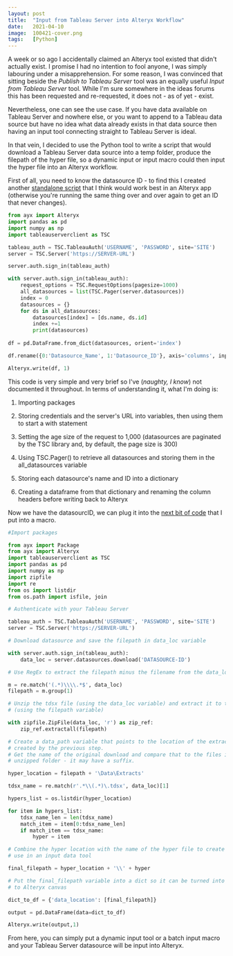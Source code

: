 ```yaml
---
layout: post
title:  "Input from Tableau Server into Alteryx Workflow"
date:   2021-04-10
image:  100421-cover.png
tags:   [Python]
---
```

A week or so ago I accidentally claimed an Alteryx tool existed that didn't actually exist. I promise I had no intention to fool anyone, I was simply labouring under a misapprehension. For some reason, I was convinced that sitting beside the *Publish to Tableau Server* tool was an equally useful *Input from Tableau Server* tool. While I'm sure somewhere in the ideas forums this has been requested and re-requested, it does not - as of yet - exist.

Nevertheless, one can see the use case. If you have data available on Tableau Server and nowhere else, or you want to append to a Tableau data source but have no idea what data already exists in that data source then having an input tool connecting straight to Tableau Server is ideal.

In that vein, I decided to use the Python tool to write a script that would download a Tableau Server data source into a temp folder, produce the filepath of the hyper file, so a dynamic input or input macro could then input the hyper file into an Alteryx workflow.

First of all, you need to know the datasource ID - to find this I created another [standalone script](https://github.com/CRMarland/tableauservertoalteryx/blob/master/tabserverdatasourceids.py) that I think would work best in an Alteryx app (otherwise you're running the same thing over and over again to get an ID that never changes).

```python
from ayx import Alteryx
import pandas as pd
import numpy as np
import tableauserverclient as TSC

tableau_auth = TSC.TableauAuth('USERNAME', 'PASSWORD', site='SITE')
server = TSC.Server('https://SERVER-URL')

server.auth.sign_in(tableau_auth)

with server.auth.sign_in(tableau_auth):
    request_options = TSC.RequestOptions(pagesize=1000)
    all_datasources = list(TSC.Pager(server.datasources))
    index = 0
    datasources = {}
    for ds in all_datasources:
        datasources[index] = [ds.name, ds.id]
        index +=1
        print(datasources)
       
df = pd.DataFrame.from_dict(datasources, orient='index')

df.rename({0:'Datasource_Name', 1:'Datasource_ID'}, axis='columns', inplace=True)

Alteryx.write(df, 1)
```

This code is very simple and very brief so I've (*naughty, I know*) not documented it throughout. In terms of understanding it, what I'm doing is:

1. Importing packages

2. Storing credentials and the server's URL into variables, then using them to start a with statement

3. Setting the age size of the request to 1,000 (datasources are paginated by the TSC library and, by default, the page size is 300)

4. Using TSC.Pager() to retrieve all datasources and storing them in the all_datasources variable

5. Storing each datasource's name and ID into a dictionary

6. Creating a dataframe from that dictionary and renaming the column headers before writing back to Alteryx

Now we have the datasourcID, we can plug it into the [next bit of code](https://github.com/CRMarland/tableauservertoalteryx/blob/master/tableaudatasourcedownload.py) that I put into a macro.

```python
#Import packages

from ayx import Package
from ayx import Alteryx
import tableauserverclient as TSC
import pandas as pd
import numpy as np
import zipfile
import re
from os import listdir
from os.path import isfile, join

# Authenticate with your Tableau Server

tableau_auth = TSC.TableauAuth('USERNAME', 'PASSWORD', site='SITE')
server = TSC.Server('https://SERVER-URL')

# Download datasource and save the filepath in data_loc variable

with server.auth.sign_in(tableau_auth):
    data_loc = server.datasources.download('DATASOURCE-ID')

# Use RegEx to extract the filepath minus the filename from the data_loc variable

m = re.match('(.*)\\\\.*$', data_loc)
filepath = m.group(1)

# Unzip the tdsx file (using the data_loc variable) and extract it to the folder
# (using the filepath variable)

with zipfile.ZipFile(data_loc, 'r') as zip_ref:
    zip_ref.extractall(filepath)

# Create a data_path variable that points to the location of the extracted hyper file
# created by the previous step.
# Get the name of the original download and compare that to the files in the 
# unzipped folder - it may have a suffix. 

hyper_location = filepath + '\Data\Extracts'

tdsx_name = re.match(r'.*\\(.*)\.tdsx', data_loc)[1]

hypers_list = os.listdir(hyper_location)

for item in hypers_list:
    tdsx_name_len = len(tdsx_name)
    match_item = item[0:tdsx_name_len]
    if match_item == tdsx_name:
        hyper = item

# Combine the hyper location with the name of the hyper file to create the full path to
# use in an input data tool

final_filepath = hyper_location + '\\' + hyper

# Put the final_filepath variable into a dict so it can be turned into a df and exported
# to Alteryx canvas

dict_to_df = {'data_location': [final_filepath]}

output = pd.DataFrame(data=dict_to_df)

Alteryx.write(output,1)
```

From here, you can simply put a dynamic input tool or a batch input macro and your Tableau Server datasource will be input into Alteryx.